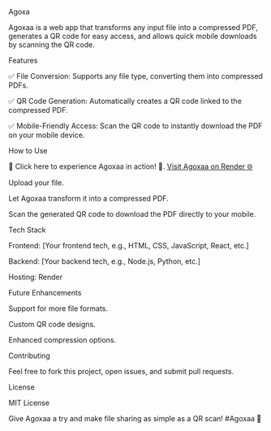 Agoxa

Agoxaa is a web app that transforms any input file into a compressed PDF, generates a QR code for easy access, and allows quick mobile downloads by scanning the QR code.

Features

✅ File Conversion: Supports any file type, converting them into compressed PDFs.

✅ QR Code Generation: Automatically creates a QR code linked to the compressed PDF.

✅ Mobile-Friendly Access: Scan the QR code to instantly download the PDF on your mobile device.

How to Use

🚀 Click here to experience Agoxaa in action! 🌟.
[Visit Agoxaa on Render 🌐](https://gizmo-smzs.onrender.com)


Upload your file.

Let Agoxaa transform it into a compressed PDF.

Scan the generated QR code to download the PDF directly to your mobile.

Tech Stack

Frontend: [Your frontend tech, e.g., HTML, CSS, JavaScript, React, etc.]

Backend: [Your backend tech, e.g., Node.js, Python, etc.]

Hosting: Render

Future Enhancements

Support for more file formats.

Custom QR code designs.

Enhanced compression options.

Contributing

Feel free to fork this project, open issues, and submit pull requests.

License

MIT License

Give Agoxaa a try and make file sharing as simple as a QR scan! #Agoxaa 🔮

